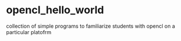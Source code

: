 # opencl_hello_world
collection of simple programs to familiarize students with opencl on a particular platofrm
